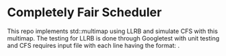 # Completely Fair Scheduler

This repo implements std::multimap using LLRB and simulate CFS with this multimap. The testing for LLRB is done through Googletest with unit testing and CFS requires input file with each line having the format: <name of running task> <start time> <end time>.
